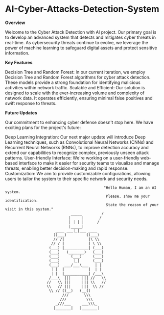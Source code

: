 # AI-Cyber-Attacks-Detection-System

**Overview**

Welcome to the Cyber Attack Detection with AI project. Our primary goal is to develop an advanced system that detects and mitigates cyber threats in real-time. As cybersecurity threats continue to evolve, we leverage the power of machine learning to safeguard digital assets and protect sensitive information.

**Key Features**


Decision Tree and Random Forest: In our current iteration, we employ Decision Tree and Random Forest algorithms for cyber attack detection. These models provide a strong foundation for identifying malicious activities within network traffic.
Scalable and Efficient: Our solution is designed to scale with the ever-increasing volume and complexity of network data. It operates efficiently, ensuring minimal false positives and swift response to threats.

**Future Updates**


Our commitment to enhancing cyber defense doesn't stop here. We have exciting plans for the project's future:

Deep Learning Integration: Our next major update will introduce Deep Learning techniques, such as Convolutional Neural Networks (CNNs) and Recurrent Neural Networks (RNNs), to improve detection accuracy and extend our capabilities to recognize complex, previously unseen attack patterns.
User-friendly Interface: We're working on a user-friendly web-based interface to make it easier for security teams to visualize and manage threats, enabling better decision-making and rapid response.
Customization: We aim to provide customizable configurations, allowing users to tailor the system to their specific network and security needs.

                                                 "Hello Human, I am an AI system. 
                                                  Please, show me your identification. 
                                                  State the reason of your visit in this system."
                                  _____         /
                                 |     |       /
                                 | | | |      /
                                 |_____|
                           ____ ___|_|___ ____
                          ()___)         ()___)
                          // /|           |\ \\
                         // / |           | \ \\
                        (___) |___________| (___)
                        (___)   (_______)   (___)
                        (___)     (___)     (___)
                        (___)      |_|      (___)
                        (___)  ___/___\___   | |
                         | |  |           |  | |
                         | |  |___________| /___\
                        /___\  |||     ||| //   \\
                       //   \\ |||     ||| \\   //
                       \\   // |||     |||  \\ //
                        \\ // ()__)   (__()
                              ///       \\\
                             ///         \\\
                           _///___     ___\\\_
                          |_______|   |_______|


